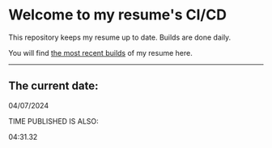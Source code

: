 # Welcome to my resume's CI/CD
This repository keeps my resume up to date. Builds are done daily.
  
You will find [the most recent builds](output/) of my resume here.
* * *
 
## The current date:  
 04/07/2024 
   
  
  
 TIME PUBLISHED IS ALSO: 
  
 04:31.32 
  
  
